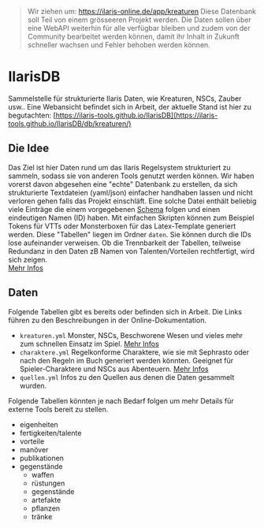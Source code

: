 > Wir ziehen um: https://ilaris-online.de/app/kreaturen
Diese Datenbank soll Teil von einem grösseeren Projekt werden. Die Daten sollen über eine WebAPI weiterhin für alle verfügbar bleiben und zudem von der Community bearbeitet werden können, damit ihr Inhalt in Zukunft schneller wachsen und Fehler behoben werden können.

# IlarisDB
Sammelstelle für strukturierte Ilaris Daten, wie Kreaturen, NSCs, Zauber usw.. Eine Webansicht befindet sich in Arbeit, der aktuelle Stand ist hier zu begutachten: [https://ilaris-tools.github.io/IlarisDB](https://ilaris-tools.github.io/IlarisDB/db/kreaturen/)



## Die Idee
Das Ziel ist hier Daten rund um das Ilaris Regelsystem strukturiert zu sammeln, sodass sie von anderen Tools genutzt werden können.
Wir haben vorerst davon abgesehen eine "echte" Datenbank zu erstellen, da sich strukturierte Textdateien (yaml/json) einfacher handhaben lassen und nicht verloren gehen falls das Projekt einschläft. Eine solche Datei enthält beliebig viele Einträge die einem vorgegebenen [Schema](https://ilaris-tools.github.io/IlarisDB/docs/datenbank/) folgen und einen eindeutigen Namen (ID) haben. Mit einfachen Skripten können zum Beispiel Tokens für VTTs oder Monsterboxen für das Latex-Template generiert werden. Diese "Tabellen" liegen im Ordner `daten`. Sie können durch die IDs lose aufeinander verweisen. Ob die Trennbarkeit der Tabellen, teilweise Redundanz in den Daten zB Namen von Talenten/Vorteilen rechtfertigt, wird sich zeigen.  
[Mehr Infos](https://ilaris-tools.github.io/IlarisDB/docs/datenbank/)


## Daten

Folgende Tabellen gibt es bereits oder befinden sich in Arbeit. Die Links führen zu den Beschreibungen in der Online-Dokumentation.

* `kreaturen.yml` Monster, NSCs, Beschworene Wesen und vieles mehr zum schnellen Einsatz im Spiel. [Mehr Infos](https://ilaris-tools.github.io/IlarisDB/docs/db/kreaturen/)
* `charaktere.yml` Regelkonforme Charaktere, wie sie mit Sephrasto oder nach den Regeln im Buch generiert werden könnten. Geeignet für Spieler-Charaktere und NSCs aus Abenteuern. [Mehr Infos](https://ilaris-tools.github.io/IlarisDB/docs/db/kreaturen/)
* `quellen.yml` Infos zu den Quellen aus denen die Daten gesammelt wurden.

Folgende Tabellen könnten je nach Bedarf folgen um mehr Details für externe Tools bereit zu stellen.

* eigenheiten
* fertigkeiten/talente
* vorteile
* manöver
* publikationen
* gegenstände
    * waffen
    * rüstungen
    * gegenstände
    * artefakte
    * pflanzen
    * tränke
